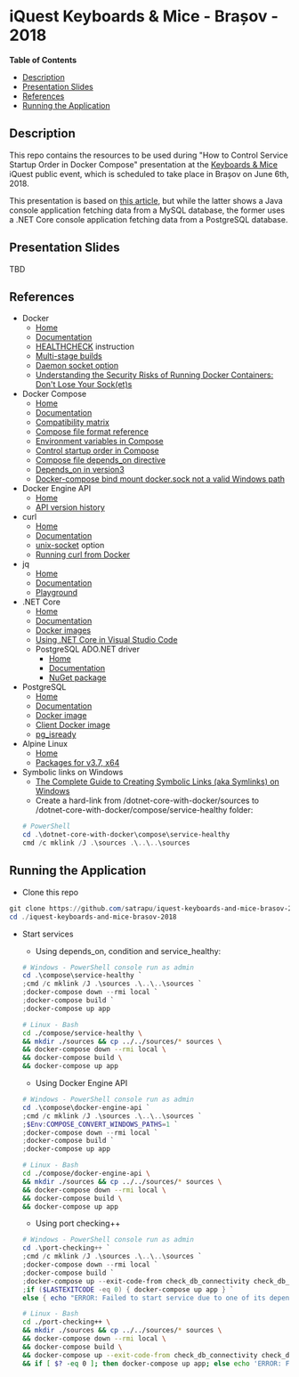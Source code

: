# iQuest Keyboards & Mice - Brașov - 2018
**Table of Contents**  
- [Description](#description)  
- [Presentation Slides](#slides) 
- [References](#references)   
- [Running the Application](#run)  

<a name="description">Description</a>
--
This repo contains the resources to be used during "How to Control Service Startup Order in Docker Compose" presentation at the [Keyboards & Mice](https://www.iquestgroup.com/en/event/keyboards-mice-brasov-2018/) iQuest public event, which is scheduled to take place in Brașov on June 6th, 2018.  

This presentation is based on [this article](https://crossprogramming.com/2018/05/13/controlling-service-startup-order-in-docker-compose.html), but while the latter shows a Java console application fetching data from a MySQL database, the former uses a .NET Core console application fetching data from a PostgreSQL database.  

<a name="slides">Presentation Slides</a>  
--
TBD

<a name="references">References</a>  
--
* Docker
  * [Home](https://www.docker.com/)
  * [Documentation](https://docs.docker.com/)
  * [HEALTHCHECK](https://docs.docker.com/engine/reference/builder/#healthcheck) instruction
  * [Multi-stage builds](https://docs.docker.com/develop/develop-images/multistage-build/)
  * [Daemon socket option](https://docs.docker.com/engine/reference/commandline/dockerd/#examples)
  * [Understanding the Security Risks of Running Docker Containers: Don't Lose Your Sock(et)s](https://www.ctl.io/developers/blog/post/tutorial-understanding-the-security-risks-of-running-docker-containers)
* Docker Compose
  * [Home](https://github.com/docker/compose)
  * [Documentation](https://docs.docker.com/compose/)
  * [Compatibility matrix](https://docs.docker.com/compose/compose-file/compose-versioning/#compatibility-matrix)
  * [Compose file format reference](https://docs.docker.com/compose/compose-file/compose-versioning/#compose-file-format-references)
  * [Environment variables in Compose](https://docs.docker.com/compose/environment-variables/)
  * [Control startup order in Compose](https://docs.docker.com/compose/startup-order/)
  * [Compose file depends_on directive](https://docs.docker.com/compose/compose-file/#depends_on)
  * [Depends_on in version3](https://github.com/docker/compose/issues/4305#issuecomment-276527457)
  * [Docker-compose bind mount docker.sock not a valid Windows path](https://github.com/docker/for-win/issues/1829#issuecomment-376328022)
* Docker Engine API
  * [Home](https://docs.docker.com/develop/sdk/)
  * [API version history](https://docs.docker.com/engine/api/version-history/)
* curl
  * [Home](https://curl.haxx.se/)
  * [Documentation](https://curl.haxx.se/docs/manpage.html)
  * [unix-socket](https://curl.haxx.se/docs/manpage.html#--unix-socket) option
  * [Running curl from Docker](https://hub.docker.com/r/byrnedo/alpine-curl/)
* jq
  * [Home](https://stedolan.github.io/jq/)
  * [Documentation](https://stedolan.github.io/jq/manual/)
  * [Playground](https://jqplay.org/)
* .NET Core
  * [Home](https://github.com/dotnet/core)
  * [Documentation](https://docs.microsoft.com/en-us/dotnet/core/)
  * [Docker images](https://hub.docker.com/r/microsoft/dotnet/)
  * [Using .NET Core in Visual Studio Code](https://code.visualstudio.com/docs/other/dotnet)
  * PostgreSQL ADO\.NET driver
    * [Home](http://www.npgsql.org/index.html)
    * [Documentation](http://www.npgsql.org/doc/)
    * [NuGet package](https://www.nuget.org/packages/Npgsql/3.2.7)
* PostgreSQL 
  * [Home](https://www.postgresql.org/)
  * [Documentation](https://www.postgresql.org/docs/)
  * [Docker image](https://hub.docker.com/_/postgres/)
  * [Client Docker image](https://hub.docker.com/r/jbergknoff/postgresql-client/)
  * [pg_isready](https://www.postgresql.org/docs/10/static/app-pg-isready.html)
* Alpine Linux
  * [Home](https://alpinelinux.org/)
  * [Packages for v3.7, x64](https://pkgs.alpinelinux.org/packages?name=&branch=v3.7&repo=main&arch=x86_64)
* Symbolic links on Windows
  * [The Complete Guide to Creating Symbolic Links (aka Symlinks) on Windows](https://www.howtogeek.com/howto/16226/complete-guide-to-symbolic-links-symlinks-on-windows-or-linux/)
  * Create a hard-link from /dotnet-core-with-docker/sources to /dotnet-core-with-docker/compose/service-healthy folder:
  ````powershell
  # PowerShell
  cd .\dotnet-core-with-docker\compose\service-healthy
  cmd /c mklink /J .\sources .\..\..\sources
  ````
  
<a name="run">Running the  Application</a>  
--
* Clone this repo
````powershell
git clone https://github.com/satrapu/iquest-keyboards-and-mice-brasov-2018.git
cd ./iquest-keyboards-and-mice-brasov-2018
````
* Start services
  * Using depends_on, condition and service_healthy:
  ````powershell
  # Windows - PowerShell console run as admin
  cd .\compose\service-healthy `
  ;cmd /c mklink /J .\sources .\..\..\sources `
  ;docker-compose down --rmi local `
  ;docker-compose build `
  ;docker-compose up app
  ```` 

  ````bash
  # Linux - Bash
  cd ./compose/service-healthy \
  && mkdir ./sources && cp ../../sources/* sources \
  && docker-compose down --rmi local \
  && docker-compose build \
  && docker-compose up app
  ```` 

  * Using Docker Engine API
  ````powershell
  # Windows - PowerShell console run as admin
  cd .\compose\docker-engine-api `
  ;cmd /c mklink /J .\sources .\..\..\sources `
  ;$Env:COMPOSE_CONVERT_WINDOWS_PATHS=1 `
  ;docker-compose down --rmi local `
  ;docker-compose build `
  ;docker-compose up app
  ```` 

  ````bash
  # Linux - Bash
  cd ./compose/docker-engine-api \
  && mkdir ./sources && cp ../../sources/* sources \
  && docker-compose down --rmi local \
  && docker-compose build \
  && docker-compose up app
  ```` 

  * Using port checking++
  ````powershell
  # Windows - PowerShell console run as admin
  cd .\port-checking++ `
  ;cmd /c mklink /J .\sources .\..\..\sources `
  ;docker-compose down --rmi local `
  ;docker-compose build `
  ;docker-compose up --exit-code-from check_db_connectivity check_db_connectivity `
  ;if ($LASTEXITCODE -eq 0) { docker-compose up app } `
  else { echo "ERROR: Failed to start service due to one of its dependencies!" }
  ```` 

  ````bash
  # Linux - Bash
  cd ./port-checking++ \
  && mkdir ./sources && cp ../../sources/* sources \
  && docker-compose down --rmi local \
  && docker-compose build \
  && docker-compose up --exit-code-from check_db_connectivity check_db_connectivity \
  && if [ $? -eq 0 ]; then docker-compose up app; else echo 'ERROR: Failed to start service due to one of its dependencies!'; fi
  ```` 